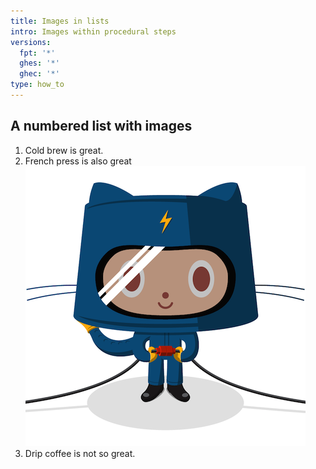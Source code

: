 ```yaml
---
title: Images in lists
intro: Images within procedural steps
versions:
  fpt: '*'
  ghes: '*'
  ghec: '*'
type: how_to
---
```


## A numbered list with images

1. Cold brew is great.
1. French press is also great
  ![test image](/assets/images/_fixtures/electrocat.png)
3. Drip coffee is not so great.

